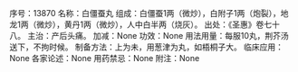 序号：13870
名称：白僵蚕丸
组成：白僵蚕1两（微炒），白附子1两（炮裂），地龙1两（微炒），黄丹1两（微炒），人中白半两（烧灰）。
出处：《圣惠》卷七十八。
主治：产后头痛。
加减：None
功效：None
用法用量：每服10丸，荆芥汤送下，不拘时候。
制备方法：上为未，用葱津为丸，如梧桐子大。
临床应用：None
各家论述：None
用药禁忌：None
附注：None
